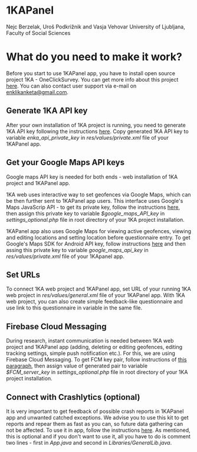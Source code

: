 # 1KAPanel
Nejc Berzelak, Uroš Podkrižnik and Vasja Vehovar
University of Ljubljana, Faculty of Social Sciences

# What do you need to make it work?
Before you start to use 1KAPanel app, you have to install open source project 1KA - OneClickSurvey. You can get more info about this project [here](https://www.1ka.si/d/en/about/uses-of-1ka-services/own-installation). You can also contact user support via e-mail on enklikanketa@gmail.com.

## Generate 1KA API key
After your own installation of 1KA project is running, you need to generate 1KA API key following the instructions [here](https://www.1ka.si/d/en/about/1ka-api/api-key). Copy generated 1KA API key to variable *enka_api_private_key* in *res/values/private.xml* file of your 1KAPanel app.

## Get your Google Maps API keys
Google maps API key is needed for both ends - web installation of 1KA project and 1KAPanel app. 

1KA web uses interactive way to set geofences via Google Maps, which can be then further sent to 1KAPanel app users. This interface uses Google's Maps JavaScrip API - to get its private key, follow the instructions [here](https://developers.google.com/maps/documentation/javascript/get-api-key), then assign this private key to variable *$google_maps_API_key* in *settings_optional.php* file in root directory of your 1KA project installation.

1KAPanel app also uses Google Maps for viewing active geofences, viewing and editing locations and setting location before questionnaire entry. To get Google's Maps SDK for Android API key, follow instructions [here](https://developers.google.com/maps/documentation/android-sdk/get-api-key) and then assing this private key to variable *google_maps_api_key* in *res/values/private.xml* file of your 1KApanel app.

## Set URLs
To connect 1KA web project and 1KAPanel app, set URL of your running 1KA web project in *res/values/general.xml* file of your 1KAPanel app. With 1KA web project, you can also create simple feedback-like questionnaire and use link to this questionnaire in variable in the same file.

## Firebase Cloud Messaging
During research, instant communication is needed between 1KA web project and 1KAPanel app (adding, deleting or editing geofences, editing tracking settings, simple push notification etc.). For this, we are using Firebase Cloud Messaging. To get FCM key pair, follow instructions of [this paragraph](https://firebase.google.com/docs/cloud-messaging/js/client#configure_web_credentials_with_fcm), then assign value of generated pair to variable *$FCM_server_key* in *settings_optional.php* file in root directory of your 1KA project installation.

## Connect with Crashlytics (optional)
It is very important to get feedback of possible crash reports in 1KAPanel app and unwanted catched exceptions. We advise you to use this kit to get reports and repear them as fast as you can, so future data gathering can not be affected. To use it in app, follow the instructions [here](https://firebase.google.com/docs/crashlytics/get-started?platform=android&utm_source=fabric&utm_medium=inline_banner&utm_campaign=fabric_sunset&utm_content=kits_crashlytics). As mentioned, this is optional and if you don't want to use it, all you have to do is comment two lines - first in *App.java* and second in *Libraries/GeneralLib.java*.
